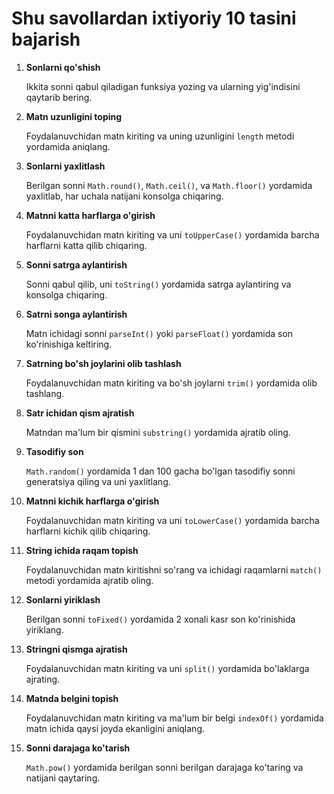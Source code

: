 # Shu savollardan ixtiyoriy 10 tasini bajarish 

1. **Sonlarni qo'shish**
    
    Ikkita sonni qabul qiladigan funksiya yozing va ularning yig'indisini qaytarib bering.
    
2. **Matn uzunligini toping**
    
    Foydalanuvchidan matn kiriting va uning uzunligini `length` metodi yordamida aniqlang.
    
3. **Sonlarni yaxlitlash**
    
    Berilgan sonni `Math.round()`, `Math.ceil()`, va `Math.floor()` yordamida yaxlitlab, har uchala natijani konsolga chiqaring.
    
4. **Matnni katta harflarga o'girish**
    
    Foydalanuvchidan matn kiriting va uni `toUpperCase()` yordamida barcha harflarni katta qilib chiqaring.
    
5. **Sonni satrga aylantirish**
    
    Sonni qabul qilib, uni `toString()` yordamida satrga aylantiring va konsolga chiqaring.
    
6. **Satrni songa aylantirish**
    
    Matn ichidagi sonni `parseInt()` yoki `parseFloat()` yordamida son ko'rinishiga keltiring.
    
7. **Satrning bo'sh joylarini olib tashlash**
    
    Foydalanuvchidan matn kiriting va bo'sh joylarni `trim()` yordamida olib tashlang.
    
8. **Satr ichidan qism ajratish**
    
    Matndan ma'lum bir qismini `substring()` yordamida ajratib oling.
    
9. **Tasodifiy son**
    
    `Math.random()` yordamida 1 dan 100 gacha bo'lgan tasodifiy sonni generatsiya qiling va uni yaxlitlang.
    
10. **Matnni kichik harflarga o'girish**
    
    Foydalanuvchidan matn kiriting va uni `toLowerCase()` yordamida barcha harflarni kichik qilib chiqaring.
    
11. **String ichida raqam topish**
    
    Foydalanuvchidan matn kiritishni so'rang va ichidagi raqamlarni `match()` metodi yordamida ajratib oling.
    
12. **Sonlarni yiriklash**
    
    Berilgan sonni `toFixed()` yordamida 2 xonali kasr son ko'rinishida yiriklang.
    
13. **Stringni qismga ajratish**
    
    Foydalanuvchidan matn kiriting va uni `split()` yordamida bo'laklarga ajrating.
    
14. **Matnda belgini topish**
    
    Foydalanuvchidan matn kiriting va ma'lum bir belgi `indexOf()` yordamida matn ichida qaysi joyda ekanligini aniqlang.
    
15. **Sonni darajaga ko'tarish**
    
    `Math.pow()` yordamida berilgan sonni berilgan darajaga ko'taring va natijani qaytaring.
  